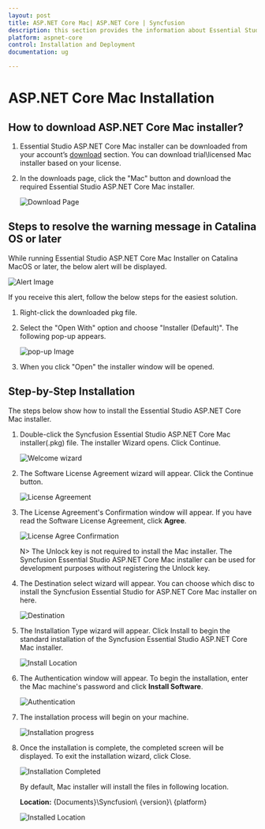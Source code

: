 ```yaml
---
layout: post
title: ASP.NET Core Mac| ASP.NET Core | Syncfusion
description: this section provides the information about Essential Studio ASP.NET Core mac installer and steps for installation
platform: aspnet-core
control: Installation and Deployment
documentation: ug

---
```


# ASP.NET Core Mac Installation

## How to download ASP.NET Core Mac installer?

1. Essential Studio ASP.NET Core Mac installer can be downloaded from your account’s [download](https://help.syncfusion.com/common/essential-studio/download) section. You can download trial\licensed Mac installer based on your license.

2. In the downloads page, click the "Mac" button and download the required Essential Studio ASP.NET Core Mac installer.

   ![Download Page](Mac-Installer_images/Mac_Download.png)  


## Steps to resolve the warning message in Catalina OS or later

   While running Essential Studio ASP.NET Core Mac Installer on Catalina MacOS or later, the below alert will be displayed.

   ![Alert Image](Mac-Installer_images/Mac_Catalina_MacOS_Alert1.png)  
     
   If you receive this alert, follow the below steps for the easiest solution.   

   1.	Right-click the downloaded pkg file.
   2.	Select the "Open With" option and choose "Installer (Default)". The following pop-up appears.
   
		![pop-up Image](Mac-Installer_images/Mac_Catalina_MacOS_Alert2.png)
   
   3.	When you click "Open" the installer window will be opened.

## Step-by-Step Installation

The steps below show how to install the Essential Studio ASP.NET Core Mac installer. 

1. Double-click the Syncfusion Essential Studio ASP.NET Core Mac installer(.pkg) file. The installer Wizard opens. Click Continue.

   ![Welcome wizard](Mac-Installer_images/Mac_Installer1.png)
   

2. The Software License Agreement wizard will appear. Click the Continue button.

   ![License Agreement](Mac-Installer_images/Mac_Installer2.png)   
   

3. The License Agreement's Confirmation window will appear. If you have read the Software License Agreement, click **Agree**.

   ![License Agree Confirmation](Mac-Installer_images/Mac_Installer3.png)
   
   N> The Unlock key is not required to install the Mac installer. The Syncfusion Essential Studio ASP.NET Core Mac installer can be used for development purposes without registering the Unlock key.


4. The Destination select wizard will appear. You can choose which disc to install the Syncfusion Essential Studio for ASP.NET Core Mac installer on here.

   ![Destination](Mac-Installer_images/Mac_Installer5.png)

5. The Installation Type wizard will appear. Click Install to begin the standard installation of the Syncfusion Essential Studio ASP.NET Core Mac installer.

   ![Install Location](Mac-Installer_images/Mac_Installer6.png)

6. The Authentication window will appear. To begin the installation, enter the Mac machine's password and click **Install Software**.

   ![Authentication](Mac-Installer_images/Mac_Installer7.png)

7. The installation process will begin on your machine. 
   
   ![Installation progress](Mac-Installer_images/Mac_Installer8.png)
   
8. Once the installation is complete, the completed screen will be displayed. To exit the installation wizard, click Close. 

   ![Installation Completed](Mac-Installer_images/Mac_Installer9.png)
   
   By default, Mac installer will install the files in following location.

   **Location:** {Documents}\Syncfusion\ {version}\ {platform}
   
   ![Installed Location](Mac-Installer_images/Mac_Installer10.png)

